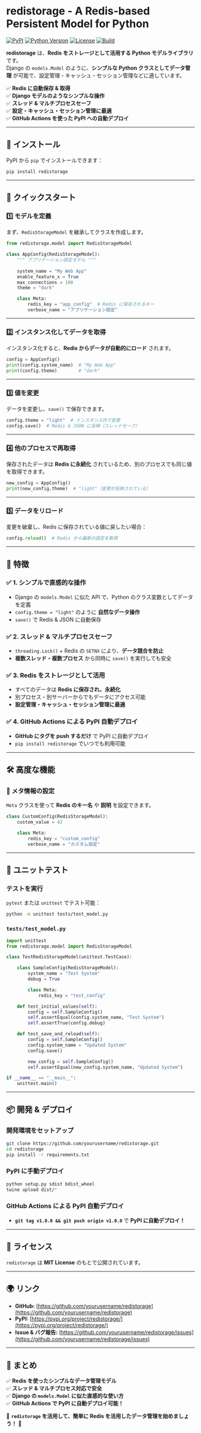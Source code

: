 # **redistorage - A Redis-based Persistent Model for Python**

[![PyPI](https://img.shields.io/pypi/v/redistorage)](https://pypi.org/project/redistorage/)
[![Python Version](https://img.shields.io/pypi/pyversions/redistorage)](https://pypi.org/project/redistorage/)
[![License](https://img.shields.io/pypi/l/redistorage)](https://github.com/yourusername/redistorage/blob/main/LICENSE)
[![Build](https://github.com/yourusername/redistorage/actions/workflows/pypi-publish.yml/badge.svg)](https://github.com/yourusername/redistorage/actions)

**redistorage** は、**Redis をストレージとして活用する Python モデルライブラリ** です。  
Django の `models.Model` のように、**シンプルな Python クラスとしてデータ管理** が可能で、設定管理・キャッシュ・セッション管理などに適しています。  

✅ **Redis に自動保存 & 取得**  
✅ **Django モデルのようなシンプルな操作**  
✅ **スレッド & マルチプロセスセーフ**  
✅ **設定・キャッシュ・セッション管理に最適**  
✅ **GitHub Actions を使った PyPI への自動デプロイ**

---

## **🔧 インストール**
PyPI から `pip` でインストールできます：
```bash
pip install redistorage
```

---

## **🚀 クイックスタート**
### **1️⃣ モデルを定義**
まず、`RedisStorageModel` を継承してクラスを作成します。

```python
from redistorage.model import RedisStorageModel

class AppConfig(RedisStorageModel):
    """ アプリケーション設定モデル """
    
    system_name = "My Web App"
    enable_feature_x = True
    max_connections = 100
    theme = "dark"

    class Meta:
        redis_key = "app_config"  # Redis に保存されるキー
        verbose_name = "アプリケーション設定"
```

---

### **2️⃣ インスタンス化してデータを取得**
インスタンス化すると、**Redis からデータが自動的にロード** されます。
```python
config = AppConfig()
print(config.system_name)  # "My Web App"
print(config.theme)        # "dark"
```

---

### **3️⃣ 値を変更**
データを変更し、`save()` で保存できます。
```python
config.theme = "light"  # インスタンス内で変更
config.save()  # Redis & JSON に反映（スレッドセーフ）
```

---

### **4️⃣ 他のプロセスで再取得**
保存されたデータは **Redis に永続化** されているため、別のプロセスでも同じ値を取得できます。
```python
new_config = AppConfig()
print(new_config.theme)  # "light"（変更が反映されている）
```

---

### **5️⃣ データをリロード**
変更を破棄し、Redis に保存されている値に戻したい場合：
```python
config.reload()  # Redis から最新の設定を取得
```

---

## **🔑 特徴**
### ✅ **1. シンプルで直感的な操作**
- Django の `models.Model` に似た API で、Python のクラス変数としてデータを定義
- `config.theme = "light"` のように **自然なデータ操作**
- `save()` で Redis & JSON に自動保存

### ✅ **2. スレッド & マルチプロセスセーフ**
- `threading.Lock()` + Redis の `SETNX` により、**データ競合を防止**
- **複数スレッド・複数プロセス** から同時に `save()` を実行しても安全

### ✅ **3. Redis をストレージとして活用**
- すべてのデータは **Redis に保存され、永続化**
- 別プロセス・別サーバーからでもデータにアクセス可能
- **設定管理・キャッシュ・セッション管理に最適**

### ✅ **4. GitHub Actions による PyPI 自動デプロイ**
- **GitHub にタグを push するだけ** で PyPI に自動デプロイ
- `pip install redistorage` でいつでも利用可能

---

## **🛠️ 高度な機能**
### **🔹 メタ情報の設定**
`Meta` クラスを使って **Redis のキー名** や **説明** を設定できます。
```python
class CustomConfig(RedisStorageModel):
    custom_value = 42

    class Meta:
        redis_key = "custom_config"
        verbose_name = "カスタム設定"
```

---

## **📝 ユニットテスト**
### **テストを実行**
`pytest` または `unittest` でテスト可能：
```bash
python -m unittest tests/test_model.py
```

### **`tests/test_model.py`**
```python
import unittest
from redistorage.model import RedisStorageModel

class TestRedisStorageModel(unittest.TestCase):

    class SampleConfig(RedisStorageModel):
        system_name = "Test System"
        debug = True

        class Meta:
            redis_key = "test_config"

    def test_initial_values(self):
        config = self.SampleConfig()
        self.assertEqual(config.system_name, "Test System")
        self.assertTrue(config.debug)

    def test_save_and_reload(self):
        config = self.SampleConfig()
        config.system_name = "Updated System"
        config.save()

        new_config = self.SampleConfig()
        self.assertEqual(new_config.system_name, "Updated System")

if __name__ == "__main__":
    unittest.main()
```

---

## **📦 開発 & デプロイ**
### **開発環境をセットアップ**
```bash
git clone https://github.com/yourusername/redistorage.git
cd redistorage
pip install -r requirements.txt
```

### **PyPI に手動デプロイ**
```bash
python setup.py sdist bdist_wheel
twine upload dist/*
```

### **GitHub Actions による PyPI 自動デプロイ**
- **`git tag v1.0.0 && git push origin v1.0.0`** で **PyPI に自動デプロイ！**

---

## **📜 ライセンス**
`redistorage` は **MIT License** のもとで公開されています。

---

## **🌍 リンク**
- **GitHub:** [https://github.com/yourusername/redistorage](https://github.com/yourusername/redistorage)
- **PyPI:** [https://pypi.org/project/redistorage/](https://pypi.org/project/redistorage/)
- **Issue & バグ報告:** [https://github.com/yourusername/redistorage/issues](https://github.com/yourusername/redistorage/issues)

---

## **🎯 まとめ**
✅ **Redis を使ったシンプルなデータ管理モデル**  
✅ **スレッド & マルチプロセス対応で安全**  
✅ **Django の `models.Model` に似た直感的な使い方**  
✅ **GitHub Actions で PyPI に自動デプロイ可能！**  

🚀 **`redistorage` を活用して、簡単に Redis を活用したデータ管理を始めましょう！** 🎉